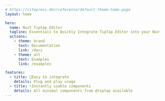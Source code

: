 ```yaml
---
# https://vitepress.dev/reference/default-theme-home-page
layout: home

hero:
  name: Nuxt Tiptap Editor
  tagline: Essentials to Quickly Integrate TipTap Editor into your Nuxt App
  actions:
    - theme: brand
      text: Documentation
      link: /docs
    - theme: alt
      text: Examples
      link: /examples

features:
  - title: 🔆Easy to integrate
    details: Plug and play usage
  - title: ⚡️Instantly usable components
    details: All minimal components from @tiptap available
---
```

